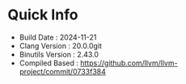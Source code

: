 # Quick Info
* Build Date : 2024-11-21
* Clang Version : 20.0.0git
* Binutils Version : 2.43.0
* Compiled Based : https://github.com/llvm/llvm-project/commit/0733f384
